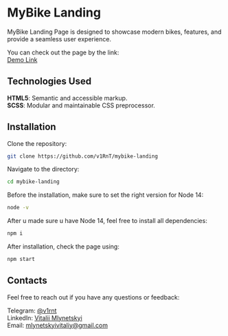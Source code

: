 # MyBike Landing

MyBike Landing Page is designed to showcase modern bikes, features, and provide a seamless user experience.

You can check out the page by the link: \
[Demo Link](https://v1rnt.github.io/mybike-landing/)

## Technologies Used
**HTML5**: Semantic and accessible markup. \
**SCSS**: Modular and maintainable CSS preprocessor. 

## Installation

Clone the repository:

```bash
git clone https://github.com/v1RnT/mybike-landing
```

Navigate to the directory:

```bash
cd mybike-landing
```

Before the installation, make sure to set the right version for Node 14:

```bash
node -v
```

After u made sure u have Node 14, feel free to install all dependencies:

```bash
npm i
```

After installation, check the page using:

```bash
npm start
```

## Contacts

Feel free to reach out if you have any questions or feedback:

Telegram: [@v1rnt](https://t.me/v1RnT) \
LinkedIn: [Vitalii Mlynetskyi](https://www.linkedin.com/in/vitalii-mlynetskyi-62823727b/) \
Email: mlynetskyivitaliy@gmail.com

